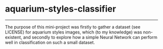 # aquarium-styles-classifier
---

The purpose of this mini-project was firstly to gather a dataset (see LICENSE) for aquarium styles images, which (to my knowledge) was non-existent, and secondly to explore how a simple Neural Network can perform well in classification on such a small dataset. 